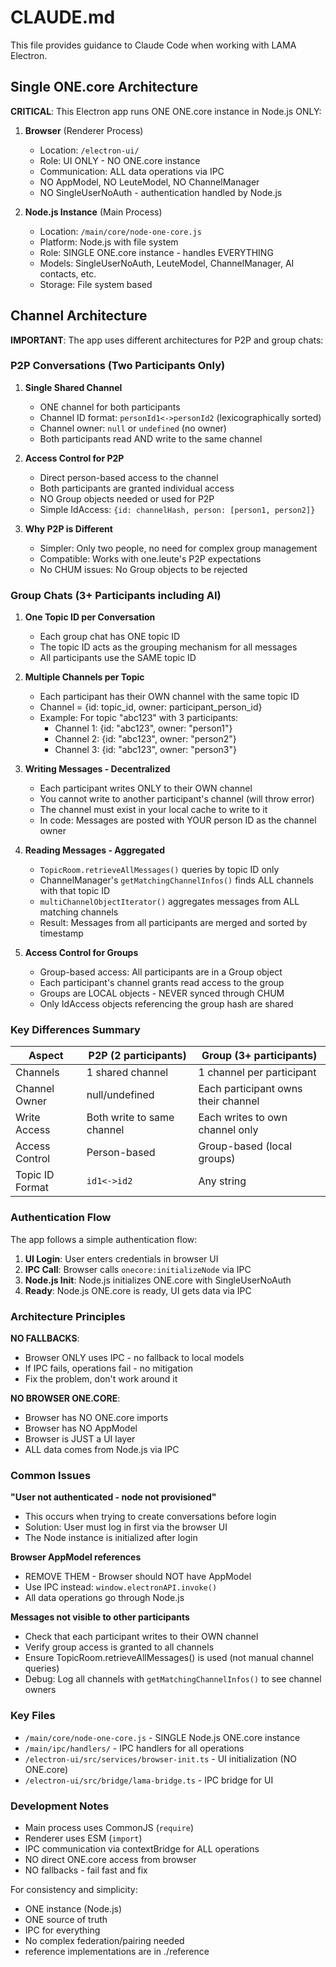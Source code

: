 # CLAUDE.md

This file provides guidance to Claude Code when working with LAMA Electron.

## Single ONE.core Architecture

**CRITICAL**: This Electron app runs ONE ONE.core instance in Node.js ONLY:

1. **Browser** (Renderer Process)
   - Location: `/electron-ui/`
   - Role: UI ONLY - NO ONE.core instance
   - Communication: ALL data operations via IPC
   - NO AppModel, NO LeuteModel, NO ChannelManager
   - NO SingleUserNoAuth - authentication handled by Node.js

2. **Node.js Instance** (Main Process)
   - Location: `/main/core/node-one-core.js`
   - Platform: Node.js with file system
   - Role: SINGLE ONE.core instance - handles EVERYTHING
   - Models: SingleUserNoAuth, LeuteModel, ChannelManager, AI contacts, etc.
   - Storage: File system based

## Channel Architecture

**IMPORTANT**: The app uses different architectures for P2P and group chats:

### P2P Conversations (Two Participants Only)

1. **Single Shared Channel**
   - ONE channel for both participants
   - Channel ID format: `personId1<->personId2` (lexicographically sorted)
   - Channel owner: `null` or `undefined` (no owner)
   - Both participants read AND write to the same channel

2. **Access Control for P2P**
   - Direct person-based access to the channel
   - Both participants are granted individual access
   - NO Group objects needed or used for P2P
   - Simple IdAccess: `{id: channelHash, person: [person1, person2]}`

3. **Why P2P is Different**
   - Simpler: Only two people, no need for complex group management
   - Compatible: Works with one.leute's P2P expectations
   - No CHUM issues: No Group objects to be rejected

### Group Chats (3+ Participants including AI)

1. **One Topic ID per Conversation**
   - Each group chat has ONE topic ID
   - The topic ID acts as the grouping mechanism for all messages
   - All participants use the SAME topic ID

2. **Multiple Channels per Topic**
   - Each participant has their OWN channel with the same topic ID
   - Channel = {id: topic_id, owner: participant_person_id}
   - Example: For topic "abc123" with 3 participants:
     - Channel 1: {id: "abc123", owner: "person1"}
     - Channel 2: {id: "abc123", owner: "person2"}
     - Channel 3: {id: "abc123", owner: "person3"}

3. **Writing Messages - Decentralized**
   - Each participant writes ONLY to their OWN channel
   - You cannot write to another participant's channel (will throw error)
   - The channel must exist in your local cache to write to it
   - In code: Messages are posted with YOUR person ID as the channel owner

4. **Reading Messages - Aggregated**
   - `TopicRoom.retrieveAllMessages()` queries by topic ID only
   - ChannelManager's `getMatchingChannelInfos()` finds ALL channels with that topic ID
   - `multiChannelObjectIterator()` aggregates messages from ALL matching channels
   - Result: Messages from all participants are merged and sorted by timestamp

5. **Access Control for Groups**
   - Group-based access: All participants are in a Group object
   - Each participant's channel grants read access to the group
   - Groups are LOCAL objects - NEVER synced through CHUM
   - Only IdAccess objects referencing the group hash are shared

### Key Differences Summary

| Aspect | P2P (2 participants) | Group (3+ participants) |
|--------|---------------------|------------------------|
| Channels | 1 shared channel | 1 channel per participant |
| Channel Owner | null/undefined | Each participant owns their channel |
| Write Access | Both write to same channel | Each writes to own channel only |
| Access Control | Person-based | Group-based (local groups) |
| Topic ID Format | `id1<->id2` | Any string |

### Authentication Flow

The app follows a simple authentication flow:

1. **UI Login**: User enters credentials in browser UI
2. **IPC Call**: Browser calls `onecore:initializeNode` via IPC
3. **Node.js Init**: Node.js initializes ONE.core with SingleUserNoAuth
4. **Ready**: Node.js ONE.core is ready, UI gets data via IPC

### Architecture Principles

**NO FALLBACKS**: 
- Browser ONLY uses IPC - no fallback to local models
- If IPC fails, operations fail - no mitigation
- Fix the problem, don't work around it

**NO BROWSER ONE.CORE**:
- Browser has NO ONE.core imports
- Browser has NO AppModel
- Browser is JUST a UI layer
- ALL data comes from Node.js via IPC

### Common Issues

**"User not authenticated - node not provisioned"**
- This occurs when trying to create conversations before login
- Solution: User must log in first via the browser UI
- The Node instance is initialized after login

**Browser AppModel references**
- REMOVE THEM - Browser should NOT have AppModel
- Use IPC instead: `window.electronAPI.invoke()`
- All data operations go through Node.js

**Messages not visible to other participants**
- Check that each participant writes to their OWN channel
- Verify group access is granted to all channels
- Ensure TopicRoom.retrieveAllMessages() is used (not manual channel queries)
- Debug: Log all channels with `getMatchingChannelInfos()` to see channel owners

### Key Files

- `/main/core/node-one-core.js` - SINGLE Node.js ONE.core instance
- `/main/ipc/handlers/` - IPC handlers for all operations
- `/electron-ui/src/services/browser-init.ts` - UI initialization (NO ONE.core)
- `/electron-ui/src/bridge/lama-bridge.ts` - IPC bridge for UI

### Development Notes

- Main process uses CommonJS (`require`)
- Renderer uses ESM (`import`) 
- IPC communication via contextBridge for ALL operations
- NO direct ONE.core access from browser
- NO fallbacks - fail fast and fix

For consistency and simplicity:
- ONE instance (Node.js)
- ONE source of truth
- IPC for everything
- No complex federation/pairing needed
- reference implementations are in ./reference